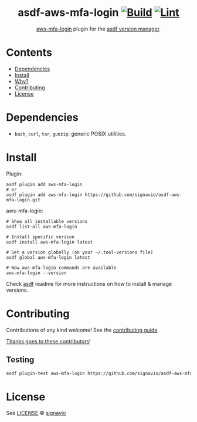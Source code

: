 <div align="center">

# asdf-aws-mfa-login [![Build](https://github.com/signavio/asdf-aws-mfa-login/actions/workflows/build.yml/badge.svg)](https://github.com/signavio/asdf-aws-mfa-login/actions/workflows/build.yml) [![Lint](https://github.com/signavio/asdf-aws-mfa-login/actions/workflows/lint.yml/badge.svg)](https://github.com/signavio/asdf-aws-mfa-login/actions/workflows/lint.yml)


[aws-mfa-login](https://github.com/signavio/aws-mfa-login) plugin for the [asdf version manager](https://asdf-vm.com).

</div>

# Contents

- [Dependencies](#dependencies)
- [Install](#install)
- [Why?](#why)
- [Contributing](#contributing)
- [License](#license)

# Dependencies

- `bash`, `curl`, `tar`, `gunzip`: generic POSIX utilities.

# Install

Plugin:

```shell
asdf plugin add aws-mfa-login
# or
asdf plugin add aws-mfa-login https://github.com/signavio/asdf-aws-mfa-login.git
```

aws-mfa-login:

```shell
# Show all installable versions
asdf list-all aws-mfa-login

# Install specific version
asdf install aws-mfa-login latest

# Set a version globally (on your ~/.tool-versions file)
asdf global aws-mfa-login latest

# Now aws-mfa-login commands are available
aws-mfa-login --version
```

Check [asdf](https://github.com/asdf-vm/asdf) readme for more instructions on how to
install & manage versions.

# Contributing

Contributions of any kind welcome! See the [contributing guide](contributing.md).

[Thanks goes to these contributors](https://github.com/signavio/asdf-aws-mfa-login/graphs/contributors)!

## Testing
```bash
asdf plugin-test aws-mfa-login https://github.com/signavio/asdf-aws-mfa-login --asdf-tool-version latest --asdf-plugin-gitref $(git rev-parse HEAD) aws-mfa-login --version
```


# License

See [LICENSE](LICENSE) © [signavio](https://github.com/signavio/)
